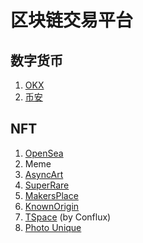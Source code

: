 # 区块链交易平台

## 数字货币

1. [OKX](https://www.okx.com)
1. [币安](https://www.binance.com)

## NFT

1. [OpenSea](https://opensea.io/)
1. Meme
1. [AsyncArt](https://async.art/zh)
1. [SuperRare](https://superrare.co/)
1. [MakersPlace](https://makersplace.com/)
1. [KnownOrigin](https://knownorigin.io/)
1. [TSpace](http://nft.tspace.io/) (by Conflux)
1. [Photo Unique](https://www.unique.photo/)
